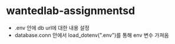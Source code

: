 # wantedlab-assignmentsd

- .env 안에 db url에 대한 내용 설정 
- database.conn 안에서 load_dotenv(".env")를 통해 env 변수 가져옴